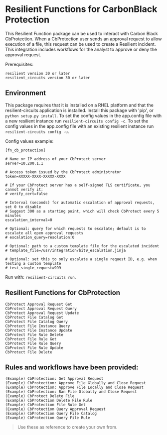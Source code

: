 # Resilient Functions for CarbonBlack Protection

This Resilient Function package can be used to interact with Carbon Black CbProtection.
When a CbProtection user sends an approval request to allow execution of a file,
this request can be used to create a Resilient incident.  This integration includes
workflows for the analyst to approve or deny the approval request.

Prerequisites:

	resilient version 30 or later
	resilient_circuits version 30 or later

## Environment

This package requires that it is installed on a RHEL platform and that the resilient-circuits application is installed.
Install this package with 'pip', or `python setup.py install`.
To set the config values in the app.config file with a new resilient instance run `resilient-circuits config -c`.
To set the config values in the app.config file with an existing resilient instance run `resilient-circuits config -u`.

Config values example:

	[fn_cb_protection]
	
	# Name or IP address of your CbProtect server
	server=10.200.1.1
	
	# Access token issued by the CbProtect administrator
	token=XXXXX-XXXX-XXXXX-XXXX
	
	# If your CbProtect server has a self-signed TLS certificate, you cannot verify it:
	# verify_cert=false
	
	# Interval (seconds) for automatic escalation of approval requests, set 0 to disable
	# Suggest 300 as a starting point, which will check CbProtect every 5 minutes
	escalation_interval=0
	
	# Optional: query for which requests to escalate; default is to escalate all open approval requests
	# escalation_query=resolution:0
	
	# Optional: path to a custom template file for the escalated incident
	# template_file=/usr/integration/bit9_escalation.jinja
	
	# Optional: set this to only escalate a single request ID, e.g. when testing a custom template
	# test_single_request=999


Run with: `resilient-circuits run`.

## Resilient Functions for CbProtection
```
CbProtect Approval Request Get
CbProtect Approval Request Query
CbProtect Approval Request Update
CbProtect File Catalog Get
CbProtect File Catalog Query
CbProtect File Instance Query
CbProtect File Instance Update
CbProtect File Rule Delete
CbProtect File Rule Get
CbProtect File Rule Query
CbProtect File Rule Update
CbProtect File Delete
```
## Rules and workflows have been provided:
```
(Example) CbProtection: Get Approval Request
(Example) CbProtection: Approve File Globally and Close Request
(Example) CbProtection: Approve File Locally and Close Request
(Example) CbProtection: Ban File Globally and Close Request
(Example) CbProtect Delete File
(Example) CbProtection Delete File Rule
(Example) CbProtection File Rule Get
(Example) CbProtection Query Approval Request
(Example) CbProtection Query File Catalog
(Example) CbProtection Query File Rule
```
> Use these as reference to create your own from.

